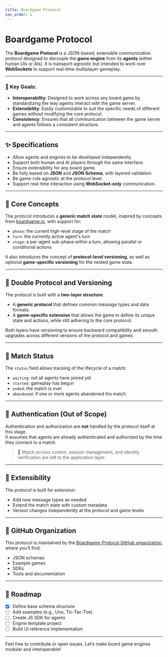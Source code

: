 ```yaml
---
title: Boardgame Protocol
nav_order: 1
---
```


# Boardgame Protocol

The **Boardgame Protocol** is a JSON-based, extensible communication protocol designed to decouple the **game engine** from its **agents** (either human UIs or AIs). It is transport-agnostic but intended to work over **WebSockets** to support real-time multiplayer gameplay.

---

### 🔑 Key Goals:
- **Interoperability**: Designed to work across any board game by standardizing the way agents interact with the game server.
- **Extensibility**: Easily customizable to suit the specific needs of different games without modifying the core protocol.
- **Consistency**: Ensures that all communication between the game server and agents follows a consistent structure.


---

## ✨ Specifications

- Allow agents and engines to be developed independently.
- Support both human and AI players through the same interface.
- Ensure extensibility for any board game.
- Be fully based on **JSON** and **JSON Schema**, with layered validation.
- Be game-rule agnostic at the protocol level.
- Support real-time interaction using **WebSocket-only** communication.

---

## 🧩 Core Concepts

The protocol introduces a **generic match state** model, inspired by concepts from [boardgame.io](https://boardgame.io/), with support for:

- `phase`: the current high-level stage of the match  
- `turn`: the currently active agent's turn  
- `stage`: a per-agent sub-phase within a turn, allowing parallel or conditional actions

It also introduces the concept of **protocol-level versioning**, as well as optional **game-specific versioning** for the nested game state.

---

## 🧬 Double Protocol and Versioning

The protocol is built with a **two-layer structure**:

- A **generic protocol** that defines common message types and data formats.
- A **game-specific extension** that allows the game to define its unique state and actions, while still adhering to the core protocol.

Both layers have versioning to ensure backward compatibility and smooth upgrades across different versions of the protocol and games.

---

## 🚦 Match Status

The `status` field allows tracking of the lifecycle of a match:

- `waiting`: not all agents have joined yet  
- `started`: gameplay has begun  
- `ended`: the match is over  
- `abandoned`: if one or more agents abandoned the match

---

## 🔐 Authentication (Out of Scope)

Authentication and authorization are **not** handled by the protocol itself at this stage.  
It assumes that agents are already authenticated and authorized by the time they connect to a match.

> 🔸 Match access control, session management, and identity verification are left to the application layer.

---

## 🧠 Extensibility

The protocol is built for extension:

- Add new message types as needed  
- Extend the match state with custom metadata  
- Version changes independently at the protocol and game levels  

---

## 🔗 GitHub Organization

This protocol is maintained by the [Boardgame-Protocol GitHub organization](https://github.com/Boardgame-Protocol), where you’ll find:

- JSON schemas  
- Example games  
- SDKs  
- Tools and documentation  

---

## 📅 Roadmap

- [x] Define base schema structure  
- [ ] Add examples (e.g., Uno, Tic-Tac-Toe)  
- [ ] Create JS SDK for agents  
- [ ] Engine template project  
- [ ] Build UI reference implementation  

---

Feel free to contribute or open issues. Let’s make board game engines modular and interoperable!
